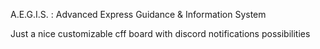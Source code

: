 A.E.G.I.S. :
Advanced Express Guidance & Information System

Just a nice customizable cff board with discord notifications possibilities
